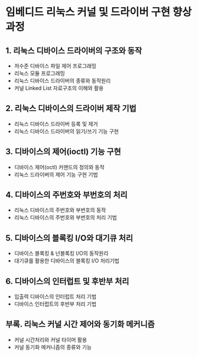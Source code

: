 # 임베디드 리눅스 커널 및 드라이버 구현 향상 과정
## 1. 리눅스 디바이스 드라이버의 구조와 동작
* 저수준 디바이스 파일 제어 프로그래밍
* 리눅스 모듈 프로그래밍
* 리눅스 디바이스 드라이버의 종류와 동작원리
* 커널 Linked List 자료구조의 이해와 활용
## 2. 리눅스 디바이스의 드라이버 제작 기법
* 리눅스 디바이스 드라이버 등록 및 제거
* 리눅스 디바이스 드라이버의 읽기/쓰기 기능 구현
## 3. 디바이스의 제어(ioctl) 기능 구현
* 디바이스 제어(octl) 커맨드의 정의와 동작
* 리눅스 드라이버의 제어 기능 구현 기법
## 4. 디바이스의 주번호와 부번호의 처리
* 리눅스 디바이스의 주번호와 부번호의 동작
* 리눅스 디바이스의 주번호와 부번호의 처리 기법
## 5. 디바이스의 블록킹 I/O와 대기큐 처리
* 디바이스 블록킹 & 넌블록킹 I/O의 동작원리
* 대기큐를 활용한 디바이스의 블록킹 I/O 처리기법
## 6. 디바이스의 인터럽트 및 후반부 처리
* 입출력 디바이스의 인터럽트 처리 기법
* 디바이스 인터럽트의 후반부 처리 기법
## 부록. 리눅스 커널 시간 제어와 동기화 메커니즘
* 커널 시간처리와 커널 타이머 활용
* 커널 동기화 메커니즘의 종류와 기능
